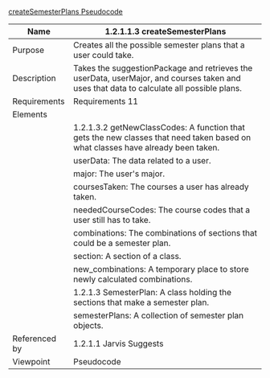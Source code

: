 [createSemesterPlans Pseudocode](TeamTwoFiles/1.2.1.1.3createSemesterPlansPseudocode.txt)

| Name | 1.2.1.1.3 createSemesterPlans |
| ----------- | ----------- |
| Purpose | Creates all the possible semester plans that a user could take. |
| Description | Takes the suggestionPackage and retrieves the userData, userMajor, and courses taken and uses that data to calculate all possible plans. |
| Requirements | Requirements 11 |
| Elements |
| | 1.2.1.3.2 getNewClassCodes: A function that gets the new classes that need taken based on what classes have already been taken.|
| | userData: The data related to a user. |
| | major: The user's major. |
| | coursesTaken: The courses a user has already taken. |
| | neededCourseCodes: The course codes that a user still has to take. |
| | combinations: The combinations of sections that could be a semester plan. |
| | section: A section of a class. |
| | new_combinations: A temporary place to store newly calculated combinations. |
| | 1.2.1.3 SemesterPlan: A class holding the sections that make a semester plan. |
| | semesterPlans: A collection of semester plan objects. |
| Referenced by | 1.2.1.1 Jarvis Suggests  |
| Viewpoint | Pseudocode |
